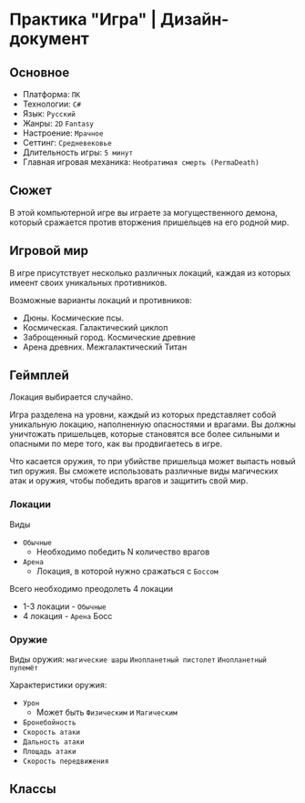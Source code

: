 # Практика "Игра" | Дизайн-документ
## Основное
- Платформа: `ПК`
- Технологии: `C#`
- Язык: `Русский`
- Жанры: `2D` `Fantasy`
- Настроение: `Мрачное`
- Сеттинг: `Средневековье`
- Длительность игры: `5 минут`
- Главная игровая механика: `Необратимая смерть (PermaDeath)`

## Сюжет
 В этой компьютерной игре вы играете за могущественного демона, который сражается против вторжения пришельцев на его родной мир.

## Игровой мир
В игре присутствует несколько различных локаций, каждая из которых имеент своих уникальных противников.

Возможные варианты локаций и противников:
- Дюны. Космические псы.
- Космическая. Галактический циклоп
- Заброщенный город. Космические древние
- Арена древних. Межгалактический Титан

## Геймплей
Локация выбирается случайно.

Игра разделена на уровни, каждый из которых представляет собой уникальную локацию, наполненную опасностями и врагами. 
Вы должны уничтожать пришельцев, которые становятся все более сильными и опасными по мере того, как вы продвигаетесь в игре.

Что касается оружия, то при убийстве пришельца может выпасть новый тип оружия. 
Вы сможете использовать различные виды магических атак и оружия, чтобы победить врагов и защитить свой мир.

### Локации
Виды
- `Обычные`
  - Необходимо победить N количество врагов
- `Арена`
  - Локация, в которой нужно сражаться с `Боссом`

Всего необходимо преодолеть 4 локации
- 1-3 локации - `Обычные`
- 4 локация - `Арена` Босс


### Оружие
Виды оружия: `магические шары` `Инопланетный пистолет` `Инопланетный пулемёт`

Характеристики оружия:
- `Урон`
  - Может быть `Физическим` и `Магическим`
- `Бронебойность`
- `Скорость атаки`
- `Дальность атаки`
- `Площадь атаки`
- `Скорость передвижения`

## Классы
